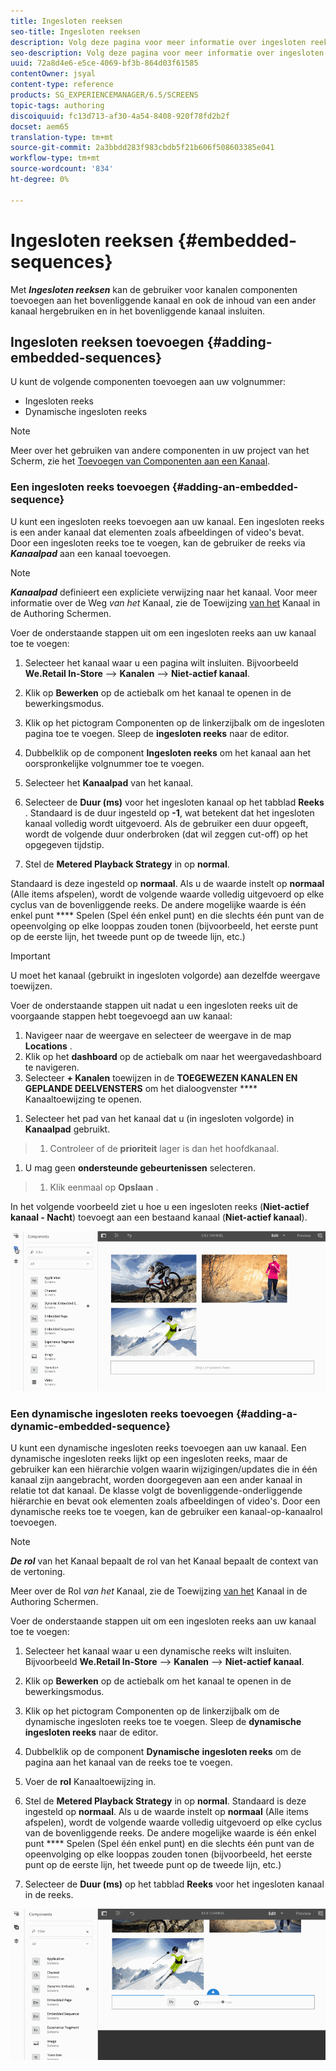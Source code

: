 ```yaml
---
title: Ingesloten reeksen
seo-title: Ingesloten reeksen
description: Volg deze pagina voor meer informatie over ingesloten reeksen voor kanalen waarmee de gebruiker componenten in het bovenliggende kanaal kan toevoegen en ook de inhoud van een ander kanaal kan hergebruiken en in het bovenliggende kanaal kan insluiten.
seo-description: Volg deze pagina voor meer informatie over ingesloten reeksen voor kanalen waarmee de gebruiker componenten in het bovenliggende kanaal kan toevoegen en ook de inhoud van een ander kanaal kan hergebruiken en in het bovenliggende kanaal kan insluiten.
uuid: 72a8d4e6-e5ce-4069-bf3b-864d03f61585
contentOwner: jsyal
content-type: reference
products: SG_EXPERIENCEMANAGER/6.5/SCREENS
topic-tags: authoring
discoiquuid: fc13d713-af30-4a54-8408-920f78fd2b2f
docset: aem65
translation-type: tm+mt
source-git-commit: 2a3bbdd283f983cbdb5f21b606f508603385e041
workflow-type: tm+mt
source-wordcount: '834'
ht-degree: 0%

---
```



# Ingesloten reeksen {#embedded-sequences}

Met ***Ingesloten reeksen*** kan de gebruiker voor kanalen componenten toevoegen aan het bovenliggende kanaal en ook de inhoud van een ander kanaal hergebruiken en in het bovenliggende kanaal insluiten.

## Ingesloten reeksen toevoegen {#adding-embedded-sequences}

U kunt de volgende componenten toevoegen aan uw volgnummer:

* Ingesloten reeks
* Dynamische ingesloten reeks

>[!NOTE]
>
>Meer over het gebruiken van andere componenten in uw project van het Scherm, zie het [Toevoegen van Componenten aan een Kanaal](adding-components-to-a-channel.md).

### Een ingesloten reeks toevoegen {#adding-an-embedded-sequence}

U kunt een ingesloten reeks toevoegen aan uw kanaal. Een ingesloten reeks is een ander kanaal dat elementen zoals afbeeldingen of video&#39;s bevat. Door een ingesloten reeks toe te voegen, kan de gebruiker de reeks via ***Kanaalpad*** aan een kanaal toevoegen.

>[!NOTE]
>***Kanaalpad*** definieert een expliciete verwijzing naar het kanaal.
>Voor meer informatie over de Weg *van het* Kanaal, zie de Toewijzing [van het](channel-assignment.md) Kanaal in de Authoring Schermen.

Voer de onderstaande stappen uit om een ingesloten reeks aan uw kanaal toe te voegen:

1. Selecteer het kanaal waar u een pagina wilt insluiten. Bijvoorbeeld **We.Retail In-Store** —> **Kanalen** —> **Niet-actief kanaal**.

1. Klik op **Bewerken** op de actiebalk om het kanaal te openen in de bewerkingsmodus.
1. Klik op het pictogram Componenten op de linkerzijbalk om de ingesloten pagina toe te voegen. Sleep de **ingesloten reeks** naar de editor.
1. Dubbelklik op de component **Ingesloten reeks** om het kanaal aan het oorspronkelijke volgnummer toe te voegen.
1. Selecteer het **Kanaalpad** van het kanaal.
1. Selecteer de **Duur (ms)** voor het ingesloten kanaal op het tabblad **Reeks** . Standaard is de duur ingesteld op **-1**, wat betekent dat het ingesloten kanaal volledig wordt uitgevoerd. Als de gebruiker een duur opgeeft, wordt de volgende duur onderbroken (dat wil zeggen cut-off) op het opgegeven tijdstip.

1. Stel de **Metered Playback Strategy** in op **normal**.

Standaard is deze ingesteld op **normaal**. Als u de waarde instelt op **normaal** (Alle items afspelen), wordt de volgende waarde volledig uitgevoerd op elke cyclus van de bovenliggende reeks. De andere mogelijke waarde is één enkel punt **** Spelen (Spel één enkel punt) en die slechts één punt van de opeenvolging op elke looppas zouden tonen (bijvoorbeeld, het eerste punt op de eerste lijn, het tweede punt op de tweede lijn, etc.)

>[!IMPORTANT]
>
>U moet het kanaal (gebruikt in ingesloten volgorde) aan dezelfde weergave toewijzen.
>
>Voer de onderstaande stappen uit nadat u een ingesloten reeks uit de voorgaande stappen hebt toegevoegd aan uw kanaal:
>
>1. Navigeer naar de weergave en selecteer de weergave in de map **Locations** .
>1. Klik op het **dashboard** op de actiebalk om naar het weergavedashboard te navigeren.
>1. Selecteer **+ Kanalen** toewijzen in de **TOEGEWEZEN KANALEN EN GEPLANDE DEELVENSTERS** om het dialoogvenster **** Kanaaltoewijzing te openen.

   >
   >
1. Selecteer het pad van het kanaal dat u (in ingesloten volgorde) in **Kanaalpad** gebruikt.
>1. Controleer of de **prioriteit** lager is dan het hoofdkanaal.

   >
   >
1. U mag geen **ondersteunde gebeurtenissen** selecteren.
>1. Klik eenmaal op **Opslaan** .

>



In het volgende voorbeeld ziet u hoe u een ingesloten reeks (**Niet-actief kanaal - Nacht**) toevoegt aan een bestaand kanaal (**Niet-actief kanaal**).

![new2](assets/new2.gif)

### Een dynamische ingesloten reeks toevoegen {#adding-a-dynamic-embedded-sequence}

U kunt een dynamische ingesloten reeks toevoegen aan uw kanaal. Een dynamische ingesloten reeks lijkt op een ingesloten reeks, maar de gebruiker kan een hiërarchie volgen waarin wijzigingen/updates die in één kanaal zijn aangebracht, worden doorgegeven aan een ander kanaal in relatie tot dat kanaal. De klasse volgt de bovenliggende-onderliggende hiërarchie en bevat ook elementen zoals afbeeldingen of video&#39;s. Door een dynamische reeks toe te voegen, kan de gebruiker een kanaal-op-kanaalrol toevoegen.

>[!NOTE]
>
>***De rol*** van het Kanaal bepaalt de rol van het Kanaal bepaalt de context van de vertoning.
>
>Meer over de Rol *van het* Kanaal, zie de Toewijzing [van het](channel-assignment.md) Kanaal in de Authoring Schermen.

Voer de onderstaande stappen uit om een ingesloten reeks aan uw kanaal toe te voegen:

1. Selecteer het kanaal waar u een dynamische reeks wilt insluiten. Bijvoorbeeld **We.Retail In-Store** —> **Kanalen** —> **Niet-actief kanaal**.

1. Klik op **Bewerken** op de actiebalk om het kanaal te openen in de bewerkingsmodus.
1. Klik op het pictogram Componenten op de linkerzijbalk om de dynamische ingesloten reeks toe te voegen. Sleep de **dynamische** **ingesloten reeks** naar de editor.

1. Dubbelklik op de component **Dynamische** **ingesloten reeks** om de pagina aan het kanaal van de reeks toe te voegen.

1. Voer de **rol** Kanaaltoewijzing in.
1. Stel de **Metered Playback Strategy** in op **normal**. Standaard is deze ingesteld op **normaal**. Als u de waarde instelt op **normaal** (Alle items afspelen), wordt de volgende waarde volledig uitgevoerd op elke cyclus van de bovenliggende reeks. De andere mogelijke waarde is één enkel punt **** Spelen (Spel één enkel punt) en die slechts één punt van de opeenvolging op elke looppas zouden tonen (bijvoorbeeld, het eerste punt op de eerste lijn, het tweede punt op de tweede lijn, etc.)

1. Selecteer de **Duur (ms)** op het tabblad **Reeks** voor het ingesloten kanaal in de reeks.

![nieuwste](assets/latest.gif)


